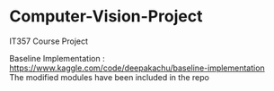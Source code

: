 # Computer-Vision-Project
IT357 Course Project

Baseline Implementation : https://www.kaggle.com/code/deepakachu/baseline-implementation <br>
The modified modules have been included in the repo
